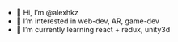 - 👋 Hi, I’m @alexhkz
- 👀 I’m interested in web-dev, AR, game-dev
- 🌱 I’m currently learning react + redux, unity3d
<!---
alexhkz/alexhkz is a ✨ special ✨ repository because its `README.md` (this file) appears on your GitHub profile.
You can click the Preview link to take a look at your changes.
--->
